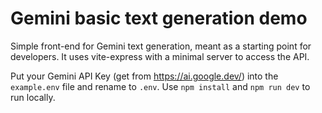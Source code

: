 # Gemini basic text generation demo

Simple front-end for Gemini text generation, meant as a starting point for developers. It uses vite-express with a minimal server to access the API.

Put your Gemini API Key (get from https://ai.google.dev/) into the `example.env` file and rename to `.env`. Use `npm install` and `npm run dev` to run locally.
